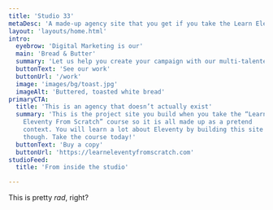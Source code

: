 ```yaml
---
title: 'Studio 33'
metaDesc: 'A made-up agency site that you get if you take the Learn Eleventy From Scratch course from Picalilly.'
layout: 'layouts/home.html'
intro:
  eyebrow: 'Digital Marketing is our'
  main: 'Bread & Butter'
  summary: 'Let us help you create your campaign with our multi-talented team of talented creatives.'
  buttonText: 'See our work'
  buttonUrl: '/work'
  image: 'images/bg/toast.jpg'
  imageAlt: 'Buttered, toasted white bread'
primaryCTA:
  title: 'This is an agency that doesn’t actually exist'
  summary: 'This is the project site you build when you take the “Learn
    Eleventy From Scratch” course so it is all made up as a pretend
    context. You will learn a lot about Eleventy by building this site
    though. Take the course today!'
  buttonText: 'Buy a copy'
  buttonUrl: 'https://learneleventyfromscratch.com'
studioFeed:
  title: 'From inside the studio'

---
```


This is pretty _rad_, right?
